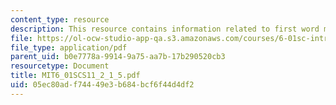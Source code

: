 ```yaml
---
content_type: resource
description: This resource contains information related to first word machine.
file: https://ol-ocw-studio-app-qa.s3.amazonaws.com/courses/6-01sc-introduction-to-electrical-engineering-and-computer-science-i-spring-2011/05ec80adf74449e3b684bcf6f44d4df2_MIT6_01SCS11_2_1_5.pdf
file_type: application/pdf
parent_uid: b0e7778a-9914-9a75-aa7b-17b290520cb3
resourcetype: Document
title: MIT6_01SCS11_2_1_5.pdf
uid: 05ec80ad-f744-49e3-b684-bcf6f44d4df2
---
```

